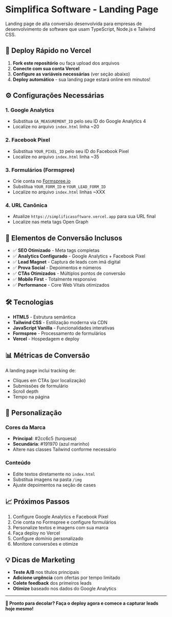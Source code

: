 # Simplifica Software - Landing Page

Landing page de alta conversão desenvolvida para empresas de desenvolvimento de software que usam TypeScript, Node.js e Tailwind CSS.

## 🚀 Deploy Rápido no Vercel

1. **Fork este repositório** ou faça upload dos arquivos
2. **Conecte com sua conta Vercel**
3. **Configure as variáveis necessárias** (ver seção abaixo)
4. **Deploy automático** - sua landing page estará online em minutos!

## ⚙️ Configurações Necessárias

### 1. Google Analytics
- Substitua `GA_MEASUREMENT_ID` pelo seu ID do Google Analytics 4
- Localize no arquivo `index.html` linha ~20

### 2. Facebook Pixel
- Substitua `YOUR_PIXEL_ID` pelo seu ID do Facebook Pixel  
- Localize no arquivo `index.html` linha ~35

### 3. Formulários (Formspree)
- Crie conta no [Formspree.io](https://formspree.io)
- Substitua `YOUR_FORM_ID` e `YOUR_LEAD_FORM_ID`
- Localize no arquivo `index.html` linhas ~XXX

### 4. URL Canônica
- Atualize `https://simplificasoftware.vercel.app` para sua URL final
- Localize nas meta tags Open Graph

## 🎯 Elementos de Conversão Inclusos

- ✅ **SEO Otimizado** - Meta tags completas
- ✅ **Analytics Configurado** - Google Analytics + Facebook Pixel
- ✅ **Lead Magnet** - Captura de leads com ímã digital
- ✅ **Prova Social** - Depoimentos e números
- ✅ **CTAs Otimizados** - Múltiplos pontos de conversão
- ✅ **Mobile First** - Totalmente responsivo
- ✅ **Performance** - Core Web Vitals otimizados

## 🛠 Tecnologias

- **HTML5** - Estrutura semântica
- **Tailwind CSS** - Estilização moderna via CDN
- **JavaScript Vanilla** - Funcionalidades interativas
- **Formspree** - Processamento de formulários
- **Vercel** - Hospedagem e deploy

## 📊 Métricas de Conversão

A landing page inclui tracking de:
- Cliques em CTAs (por localização)
- Submissões de formulário
- Scroll depth
- Tempo na página

## 🎨 Personalização

### Cores da Marca
- **Principal**: #2cc6c5 (turquesa)
- **Secundária**: #191970 (azul marinho)
- Altere nas classes Tailwind conforme necessário

### Conteúdo
- Edite textos diretamente no `index.html`
- Substitua imagens na pasta `/img`
- Ajuste depoimentos na seção de cases

## 📈 Próximos Passos

1. Configure Google Analytics e Facebook Pixel
2. Crie conta no Formspree e configure formulários
3. Personalize textos e imagens com sua marca
4. Faça deploy no Vercel
5. Configure domínio personalizado
6. Monitore conversões e otimize

## 💡 Dicas de Marketing

- **Teste A/B** nos títulos principais
- **Adicione urgência** com ofertas por tempo limitado  
- **Colete feedback** dos primeiros leads
- **Otimize** baseado nos dados do Google Analytics

---

**🚀 Pronto para decolar? Faça o deploy agora e comece a capturar leads hoje mesmo!** 